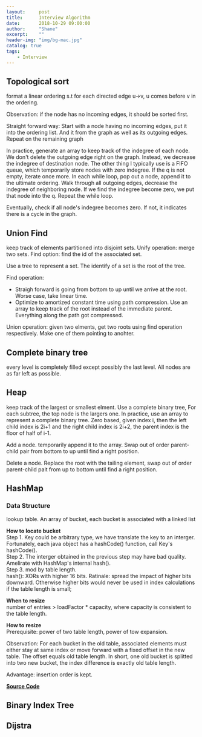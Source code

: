 ```yaml
---
layout:     post
title:      Interview Algorithm
date:       2018-10-29 09:00:00
author:     "Shane"
excerpt:    ""
header-img: "img/bg-mac.jpg"
catalog: true
tags:
    - Interview
---
```


## Topological sort
format a linear ordering s.t for each directed edge u->v, u comes before v in the ordering.

Observation: if the node has no incoming edges, it should be sorted first.

Straight forward way: Start with a node having no incoming edges, put it into the ordering list. And it from the graph as well as its outgoing edges. Repeat on the remaining graph

In practice, generate an array to keep track of the indegree of each node. We don't delete the outgoing edge right on the graph. Instead, we decrease the indegree of destination node. The other thing I typically use is a FIFO queue, which temporarily store nodes with zero indegree. If the q is not empty, iterate once more. In each
while loop, pop out a node, append it to the ultimate ordering. Walk through all outgoing edges, decrease the indegree of neighboring node. If we find the indegree become zero, we put that node into the q. Repeat the while loop.

Eventually, check if all node's indegree becomes zero. If not, it indicates there is a cycle in the graph.

## Union Find
keep track of elements partitioned into disjoint sets. Unify operation: merge two sets. Find option: find the id of the associated set.

Use a tree to represent a set. The identify of a set is the root of the tree.

Find operation:<br>
- Straigh forward is going from bottom to up until we arrive at the root. Worse case, take linear time.
- Optimize to amortized constant time using path compression. Use an array to keep track of the root instead of the immediate parent. Everything along the path got compressed. 

Union operation: given two elments, get two roots using find operation respectively. Make one of them pointing to anohter.

## Complete binary tree
every level is completely filled except possibly the last level. All nodes are as far left as possible.

## Heap
keep track of the largest or smallest elment. Use a complete binary tree, For each subtree, the top node is the largers one. In practice, use an array to represent a complete binary tree. Zero based, given index i, then the left child index is 2i+1 and the right child index is 2i+2, the parent index is the floor of half of i-1. 

Add a node. temporarily append it to the array. Swap out of order parent-child pair from bottom to up until find a right position.

Delete a node. Replace the root with the tailing element, swap out of order parent-child pait from up to bottom until find a right position.

## HashMap

### Data Structure
lookup table. An array of bucket, each bucket is associated with a linked list

**How to locate bucket**<br>
Step 1. Key could be arbitrary type, we have translate the key to an interger. Fortunately, each java object has a hashCode() function, call Key's hashCode().<br>
Step 2. The interger obtained in the previous step may have bad quality. Amelirate with HashMap's internal hash().<br>
Step 3. mod by table length.<br>
hash(): XORs with higher 16 bits. Ratinale: spread the impact of higher bits downward. Otherwise higher bits would never be used in index calculations if the table length is small;

**When to resize**<br>
number of entries > loadFactor * capacity, where capacity is consistent to the table length.

**How to resize**<br>
Prerequisite: power of two table length, power of tow expansion.

Observation: For each bucket in the old table, associated elements must either stay at same index or move forward with a fixed offset in the new table. The offset equals old table length. In short, one old bucket is splitted into two new bucket, the index difference is exactly old table length.

Advantage: insertion order is kept.

[**Source Code**](https://leetcode.com/problems/design-hashmap/discuss/205285/reproduce-hash-and-resize-from-Java-8-source-code)


## Binary Index Tree

## Dijstra